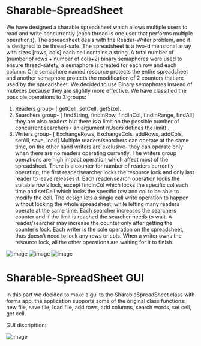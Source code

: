 # Sharable-SpreadSheet

We have designed a sharable spreadsheet which allows multiple users to read and write concurrently (each thread is one user that performs multiple operations). The spreadsheet deals with the Reader-Writer problem, and it is designed to be thread-safe. The spreadsheet is a two-dimensional array with sizes [rows, cols] each cell contains a string. A total number of (number of rows + number of cols+2) binary semaphores were used to ensure thread-safety, a semaphore is created for each row and each column. One semaphore named resource protects the entire spreadsheet and another semaphore protects the modification of 2 counters that are used by the spreadsheet. We decided to use Binary semaphores instead of mutexes because they are slightly more effective. 
We have classified the possible operations to 3 groups: 
1.	Readers group- [ getCell, setCell, getSize].
2.	Searchers group- [ findString, findInRow, findInCol, findInRange, findAll]  they are also readers but there is a limit on the possible number of concurrent searchers ( an argument nUsers defines the limit) .
3.	Writers group- [ ExchangeRows, ExchangeCols, addRows, addCols, setAll, save, load] 
Multiple readers/searchers can operate at the same time, on the other hand writers are exclusive- they can operate only when there are no readers operating currently. The writers group operations are high impact operation which affect most of the spreadsheet. There is a counter for number of readers currently operating, the first reader/searcher locks the resource lock and only last reader to leave releases it. 
Each reader/search operation locks the suitable row’s lock, except findInCol which locks the specific col each time and setCell which locks the specific row and col to be able to modify the cell. The design lets a single cell write operation to happen without locking the whole spreadsheet, while letting many readers operate at the same time. 
Each searcher increases the searchers counter and if the limit is reached the searcher needs to wait. A reader/searcher may increase the counter only after getting the counter’s lock.
Each writer is the sole operation on the spreadsheet, thus doesn’t need to lock any rows or cols. When a writer owns the resource lock, all the other operations are waiting for it to finish. 

![image](https://user-images.githubusercontent.com/101277239/173196578-efd682f6-6034-4dc3-a497-9781eb444b5c.png)
![image](https://user-images.githubusercontent.com/101277239/173196587-a8a66f88-d88b-48d3-a293-c2443efa38f3.png)
![image](https://user-images.githubusercontent.com/101277239/173196609-35fa648f-7025-4d52-b96c-f22438494fcf.png)


# Sharable-SpreadSheet GUI
In this part we decided to make a gui to the SharableSpreadSheet class with forms app.
the application supports some of the original class functions: new file, save file, load file, add rows, add columns, search words, set cell, get cell.

GUI discripttion:

![image](https://user-images.githubusercontent.com/101277239/173196825-4386a380-2a1d-4756-ae17-e8995f0ce4fc.png)



